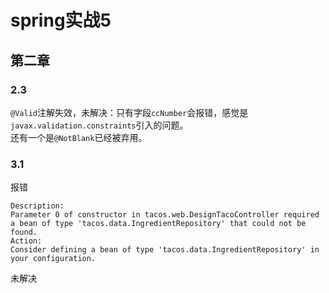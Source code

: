 # spring实战5
## 第二章
### 2.3
`@Valid`注解失效，未解决：只有字段`ccNumber`会报错，感觉是`javax.validation.constraints`引入的问题。   
还有一个是`@NotBlank`已经被弃用。  
### 3.1
报错  

    Description:  
    Parameter 0 of constructor in tacos.web.DesignTacoController required a bean of type 'tacos.data.IngredientRepository' that could not be found.  
    Action:  
    Consider defining a bean of type 'tacos.data.IngredientRepository' in your configuration.  
    
未解决

